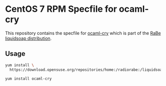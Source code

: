 # CentOS 7 RPM Specfile for ocaml-cry

This repository contains the specfile for [ocaml-cry](https://github.com/savonet/ocaml-cry) which is part of the [RaBe liquidsoap distribution](https://build.opensuse.org/project/show/home:radiorabe:liquidsoap).

## Usage

```bash
yum install \
  https://download.opensuse.org/repositories/home:/radiorabe:/liquidsoap/CentOS_7/home:radiorabe:liquidsoap.repo

yum install ocaml-cry
```

